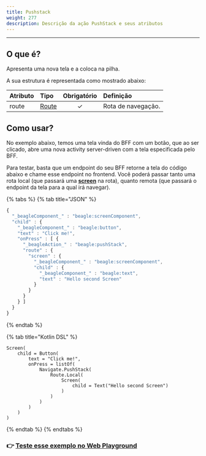 ```yaml
---
title: Pushstack
weight: 277
description: Descrição da ação PushStack e seus atributos
---
```


---

## O que é?

Apresenta uma nova tela e a coloca na pilha.

A sua estrutura é representada como mostrado abaixo: 

| **Atributo** | **Tipo** | Obrigatório | **Definição** |
| :--- | :--- | :---: | :--- |
| route | [Route](route/) | ✓ | Rota de navegação. |

## Como usar?

No exemplo abaixo, temos uma tela vinda do BFF com um botão, que ao ser clicado, abre uma nova activity server-driven com a tela especificada pelo BFF. 

Para testar, basta que um endpoint do seu BFF retorne a tela do código abaixo e chame esse endpoint no frontend. Você poderá passar tanto uma rota local  \(que passará uma [**screen**](https://docs.usebeagle.io/api/screen) na rota\), quanto remota \(que passará o endpoint da tela para a qual irá navegar\).

{% tabs %}
{% tab title="JSON" %}
```javascript
{
  "_beagleComponent_" : "beagle:screenComponent",
  "child" : {
    "_beagleComponent_" : "beagle:button",
    "text" : "Click me!",
    "onPress" : [ {
      "_beagleAction_" : "beagle:pushStack",
      "route" : {
        "screen" : {
          "_beagleComponent_" : "beagle:screenComponent",
          "child" : {
            "_beagleComponent_" : "beagle:text",
            "text" : "Hello second Screen"
          }
        }
      }
    } ]
  }
}
```
{% endtab %}

{% tab title="Kotlin DSL" %}
```
Screen(
    child = Button(
        text = "Click me!",
        onPress = listOf(
            Navigate.PushStack(
                Route.Local(
                    Screen(
                        child = Text("Hello second Screen")
                    )
                )
            )
        )
    )
)
```
{% endtab %}
{% endtabs %}

### 👉 [Teste esse exemplo no Web Playground](https://beagle-playground.netlify.app/#/demo/default-components/button.json)
